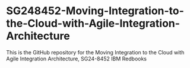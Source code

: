 # SG248452-Moving-Integration-to-the-Cloud-with-Agile-Integration-Architecture
This is the GitHub repository for the Moving Integration to the Cloud with Agile Integration Architecture, SG24-8452 IBM Redbooks
